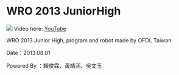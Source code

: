 # WRO 2013 JuniorHigh
![](https://i1.ytimg.com/vi/MNJ-fYxImNg/maxresdefault.jpg)
Video here: [YouTube](https://www.youtube.com/watch?v=MNJ-fYxImNg)

WRO 2013 Junior High, program and robot made by OFDL Taiwan.

Date：2013.08.01

Powered By ：賴俊霖、黃靖涵、吳文玉
